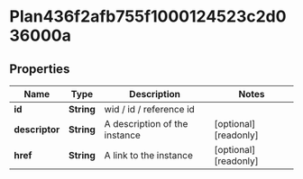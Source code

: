 

# Plan436f2afb755f1000124523c2d036000a


## Properties

Name | Type | Description | Notes
------------ | ------------- | ------------- | -------------
**id** | **String** | wid / id / reference id | 
**descriptor** | **String** | A description of the instance |  [optional] [readonly]
**href** | **String** | A link to the instance |  [optional] [readonly]



